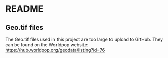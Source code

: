 # README
## Geo.tif files

The Geo.tif files used in this project are too large to upload to GitHub. They can be found on the Worldpop website: https://hub.worldpop.org/geodata/listing?id=76
